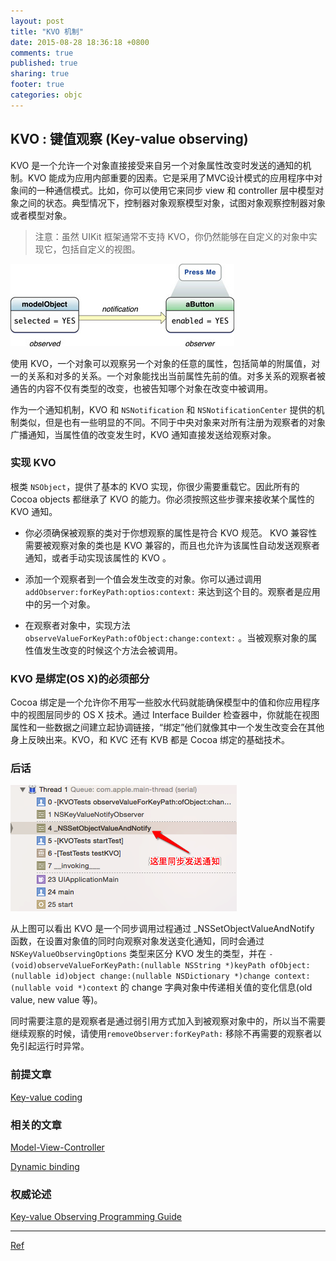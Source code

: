 ```yaml
---
layout: post
title: "KVO 机制"
date: 2015-08-28 18:36:18 +0800
comments: true
published: true
sharing: true
footer: true
categories: objc
---
```


## KVO : 键值观察 (Key-value observing)

KVO 是一个允许一个对象直接接受来自另一个对象属性改变时发送的通知的机制。KVO 能成为应用内部重要的因素。它是采用了MVC设计模式的应用程序中对象间的一种通信模式。比如，你可以使用它来同步 view 和 controller 层中模型对象之间的状态。典型情况下，控制器对象观察模型对象，试图对象观察控制器对象或者模型对象。

> 注意：虽然 UIKit 框架通常不支持 KVO，你仍然能够在自定义的对象中实现它，包括自定义的视图。

![kvo](/images/refered/kvo.jpg)

使用 KVO，一个对象可以观察另一个对象的任意的属性，包括简单的附属值，对一的关系和对多的关系。一个对象能找出当前属性先前的值。对多关系的观察者被通告的内容不仅有类型的改变，也被告知哪个对象在改变中被调用。

作为一个通知机制，KVO 和 `NSNotification` 和 `NSNotificationCenter` 提供的机制类似，但是也有一些明显的不同。不同于中央对象来对所有注册为观察者的对象广播通知，当属性值的改变发生时，KVO 通知直接发送给观察对象。

### 实现 KVO

根类 `NSObject`，提供了基本的 KVO 实现，你很少需要重载它。因此所有的 Cocoa objects 都继承了 KVO 的能力。你必须按照这些步骤来接收某个属性的 KVO 通知。

* 你必须确保被观察的类对于你想观察的属性是符合 KVO 规范。 KVO 兼容性需要被观察对象的类也是 KVO 兼容的，而且也允许为该属性自动发送观察者通知，或者手动实现该属性的 KVO 。

* 添加一个观察者到一个值会发生改变的对象。你可以通过调用 `addObserver:forKeyPath:optios:context:` 来达到这个目的。观察者是应用中的另一个对象。

* 在观察者对象中，实现方法 `observeValueForKeyPath:ofObject:change:context:` 。当被观察对象的属性值发生改变的时候这个方法会被调用。

### KVO 是绑定(OS X)的必须部分

Cocoa 绑定是一个允许你不用写一些胶水代码就能确保模型中的值和你应用程序中的视图层同步的 OS X 技术。通过 Interface Builder 检查器中，你就能在视图属性和一些数据之间建立起协调链接，“绑定”他们就像其中一个发生改变会在其他身上反映出来。KVO，和 KVC 还有 KVB 都是 Cocoa 绑定的基础技术。

### 后话

![KVO runtime](/images/refered/kvo_proj_snap1.png)

从上图可以看出 KVO 是一个同步调用过程通过 _NSSetObjectValueAndNotify 函数，在设置对象值的同时向观察对象发送变化通知，同时会通过 `NSKeyValueObservingOptions` 类型来区分 KVO 发生的类型，并在 `- (void)observeValueForKeyPath:(nullable NSString *)keyPath ofObject:(nullable id)object change:(nullable NSDictionary *)change context:(nullable void *)context` 的 change 字典对象中传递相关值的变化信息(old value, new value 等)。

同时需要注意的是观察者是通过弱引用方式加入到被观察对象中的，所以当不需要继续观察的时候，请使用`removeObserver:forKeyPath:` 移除不再需要的观察者以免引起运行时异常。

### 前提文章

[Key-value coding](https://developer.apple.com/library/ios/documentation/General/Conceptual/DevPedia-CocoaCore/KeyValueCoding.html#//apple_ref/doc/uid/TP40008195-CH25-SW1)

### 相关的文章

[Model-View-Controller](https://developer.apple.com/library/ios/documentation/General/Conceptual/DevPedia-CocoaCore/MVC.html#//apple_ref/doc/uid/TP40008195-CH32-SW1)

[Dynamic binding](https://developer.apple.com/library/ios/documentation/General/Conceptual/DevPedia-CocoaCore/DynamicBinding.html#//apple_ref/doc/uid/TP40008195-CH15-SW1)

### 权威论述

[Key-value Observing Programming Guide](https://developer.apple.com/library/ios/documentation/Cocoa/Conceptual/KeyValueObserving/KeyValueObserving.html#//apple_ref/doc/uid/10000177i)

---
[Ref](https://developer.apple.com/library/ios/documentation/General/Conceptual/DevPedia-CocoaCore/KVO.html#//apple_ref/doc/uid/TP40008195-CH16-SW1)